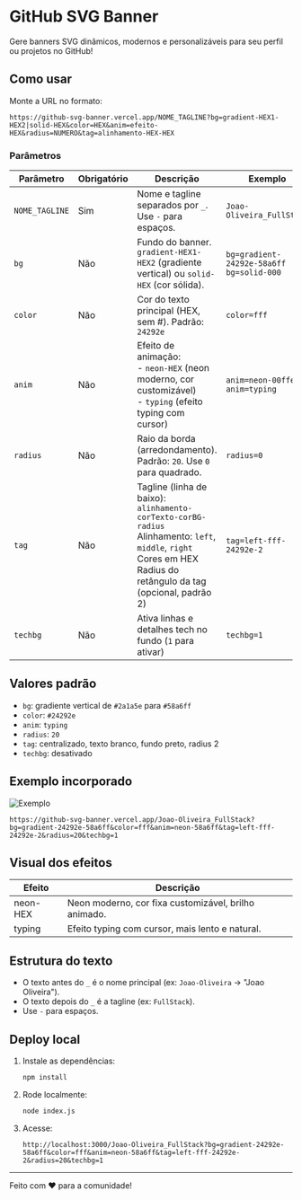 # GitHub SVG Banner

Gere banners SVG dinâmicos, modernos e personalizáveis para seu perfil ou projetos no GitHub!

## Como usar

Monte a URL no formato:

```
https://github-svg-banner.vercel.app/NOME_TAGLINE?bg=gradient-HEX1-HEX2|solid-HEX&color=HEX&anim=efeito-HEX&radius=NUMERO&tag=alinhamento-HEX-HEX
```

### Parâmetros

| Parâmetro | Obrigatório | Descrição | Exemplo |
|-----------|-------------|-----------|---------|
| `NOME_TAGLINE` | Sim | Nome e tagline separados por `_`. Use `-` para espaços. | `Joao-Oliveira_FullStack` |
| `bg`      | Não | Fundo do banner. `gradient-HEX1-HEX2` (gradiente vertical) ou `solid-HEX` (cor sólida). | `bg=gradient-24292e-58a6ff`<br>`bg=solid-000` |
| `color`   | Não | Cor do texto principal (HEX, sem #). Padrão: `24292e` | `color=fff` |
| `anim`    | Não | Efeito de animação:<br>- `neon-HEX` (neon moderno, cor customizável)<br>- `typing` (efeito typing com cursor) | `anim=neon-00ffea`<br>`anim=typing` |
| `radius`  | Não | Raio da borda (arredondamento). Padrão: `20`. Use `0` para quadrado. | `radius=0` |
| `tag`     | Não | Tagline (linha de baixo):<br>`alinhamento-corTexto-corBG-radius`<br>Alinhamento: `left`, `middle`, `right`<br>Cores em HEX<br>Radius do retângulo da tag (opcional, padrão 2) | `tag=left-fff-24292e-2` |
| `techbg`  | Não | Ativa linhas e detalhes tech no fundo (`1` para ativar) | `techbg=1` |

## Valores padrão

- `bg`: gradiente vertical de `#2a1a5e` para `#58a6ff`
- `color`: `#24292e`
- `anim`: `typing`
- `radius`: `20`
- `tag`: centralizado, texto branco, fundo preto, radius 2
- `techbg`: desativado

## Exemplo incorporado

![Exemplo](https://github-svg-banner.vercel.app/Joao-Oliveira_FullStack?bg=gradient-24292e-58a6ff&color=fff&anim=neon-58a6ff&tag=left-fff-24292e-2&radius=20&techbg=1)

```
https://github-svg-banner.vercel.app/Joao-Oliveira_FullStack?bg=gradient-24292e-58a6ff&color=fff&anim=neon-58a6ff&tag=left-fff-24292e-2&radius=20&techbg=1
```

## Visual dos efeitos

| Efeito      | Descrição |
|-------------|-----------|
| neon-HEX    | Neon moderno, cor fixa customizável, brilho animado. |
| typing      | Efeito typing com cursor, mais lento e natural. |

## Estrutura do texto

- O texto antes do `_` é o nome principal (ex: `Joao-Oliveira` → "Joao Oliveira").
- O texto depois do `_` é a tagline (ex: `FullStack`).
- Use `-` para espaços.

## Deploy local

1. Instale as dependências:
   ```bash
   npm install
   ```
2. Rode localmente:
   ```bash
   node index.js
   ```
3. Acesse:
   ```
   http://localhost:3000/Joao-Oliveira_FullStack?bg=gradient-24292e-58a6ff&color=fff&anim=neon-58a6ff&tag=left-fff-24292e-2&radius=20&techbg=1
   ```

---

Feito com ❤️ para a comunidade!
